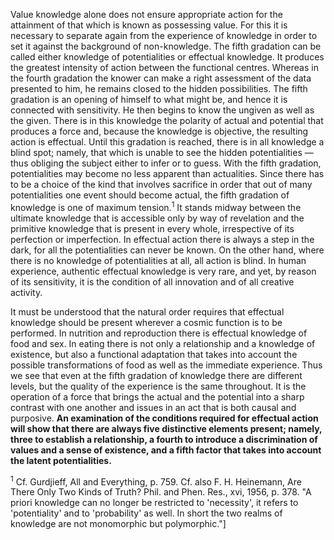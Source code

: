 Value knowledge alone does not ensure appropriate action for the attainment of that which is known as possessing value. For this it is necessary to separate again from the experience of knowledge in order to set it against the background of non-knowledge. The fifth gradation can be called either knowledge of potentialities or effectual knowledge. It produces the greatest intensity of action between the functional centres. Whereas in the fourth gradation the knower can make a right assessment of the data presented to him, he remains closed to the hidden possibilities. The fifth gradation is an opening of himself to what might be, and hence it is connected with sensitivity. He then begins to know the ungiven as well as the given. There is in this knowledge the polarity of actual and potential that produces a force and, because the knowledge is objective, the resulting action is effectual. Until this gradation is reached, there is in all knowledge a blind spot; namely, that which is unable to see the hidden potentialities —thus obliging the subject either to infer or to guess. With the fifth gradation, potentialities may become no less apparent than actualities. Since there has to be a choice of the kind that involves sacrifice in order that out of many potentialities one event should become actual, the fifth gradation of knowledge is one of maximum tension.<sup>1</sup> It stands midway between the ultimate knowledge that is accessible only by way of revelation and the primitive knowledge that is present in every whole, irrespective of its perfection or imperfection. In effectual action there is always a step in the dark, for all the potentialities can never be known. On the other hand, where there is no knowledge of potentialities at all, all action is blind. In human experience, authentic effectual knowledge is very rare, and yet, by reason of its sensitivity, it is the condition of all innovation and of all creative activity. 

It must be understood that the natural order requires that effectual knowledge should be present wherever a cosmic function is to be performed. In nutrition and reproduction there is effectual knowledge of food and sex. In eating there is not only a relationship and a knowledge of existence, but also a functional adaptation that takes into account the possible transformations of food as well as the immediate experience. Thus we see that even at the fifth gradation of knowledge there are different levels, but the quality of the experience is the same throughout. It is the operation of a force that brings the actual and the potential into a sharp contrast with one another and issues in an act that is both causal and purposive. **An examination of the conditions required for effectual action will show that there are always five distinctive elements present; namely, three to establish a relationship, a fourth to introduce a discrimination of values and a sense of existence, and a fifth factor that takes into account the latent potentialities.** 

<sup>1</sup> Cf. Gurdjieff, All and Everything, p. 759. Cf. also F. H. Heinemann, Are There Only Two Kinds of Truth? Phil. and Phen. Res., xvi, 1956, p. 378. "A priori knowledge can no longer be restricted to 'necessity', it refers to 'potentiality' and to 'probability' as well. In short the two realms of knowledge are not monomorphic but polymorphic."]